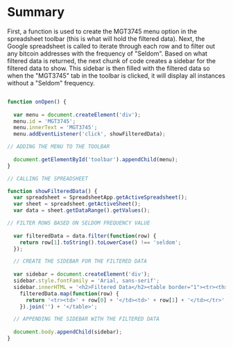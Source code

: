 # Summary

First, a function is used to create the MGT3745 menu option in the spreadsheet toolbar (this is what will hold the filtered data). Next, the Google spreadsheet is called to iterate through each row and to filter out any bitcoin addresses with the frequency of "Seldom". Based on what filtered data is returned, the next chunk of code creates a sidebar for the filtered data to show. This sidebar is then filled with the filtered data so when the "MGT3745" tab in the toolbar is clicked, it will display all instances without a "Seldom" frequency.





```js

function onOpen() {
  
  var menu = document.createElement('div');
  menu.id = 'MGT3745';
  menu.innerText = 'MGT3745';
  menu.addEventListener('click', showFilteredData);

// ADDING THE MENU TO THE TOOLBAR 
  
  document.getElementById('toolbar').appendChild(menu);
}

// CALLING THE SPREADSHEET 

function showFilteredData() {
  var spreadsheet = SpreadsheetApp.getActiveSpreadsheet();
  var sheet = spreadsheet.getActiveSheet();
  var data = sheet.getDataRange().getValues();

// FILTER ROWS BASED ON SELDOM FREQUENCY VALUE 
  
  var filteredData = data.filter(function(row) {
    return row[1].toString().toLowerCase() !== 'seldom';
  });

  // CREATE THE SIDEBAR FOR THE FILTERED DATA
  
  var sidebar = document.createElement('div');
  sidebar.style.fontFamily = 'Arial, sans-serif';
  sidebar.innerHTML = '<h2>Filtered Data</h2><table border="1"><tr><th>Bitcoin Address</th><th>Frequency</th></tr>' +
    filteredData.map(function(row) {
      return '<tr><td>' + row[0] + '</td><td>' + row[1] + '</td></tr>';
    }).join('') + '</table>';

  // APPENDING THE SIDEBAR WITH THE FILTERED DATA
  
  document.body.appendChild(sidebar);
}

```

